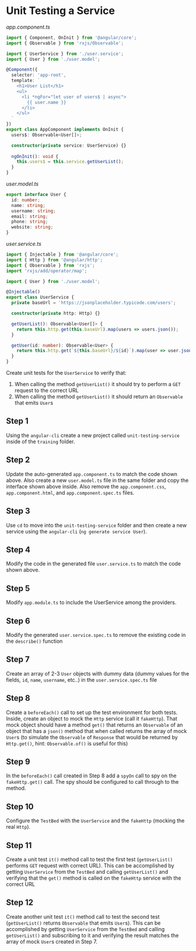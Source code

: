 # Unit Testing a Service

_app.component.ts_

```ts
import { Component, OnInit } from '@angular/core';
import { Observable } from 'rxjs/Observable';

import { UserService } from './user.service';
import { User } from './user.model';

@Component({
  selector: 'app-root',
  template: `
    <h1>User List</h1>
    <ul>
      <li *ngFor="let user of users$ | async">
        {{ user.name }}
      </li>
    </ul>
  `
})
export class AppComponent implements OnInit {
  users$: Observable<User[]>;

  constructor(private service: UserService) {}
  
  ngOnInit(): void {
    this.users$ = this.service.getUserList();
  }
}
```

_user.model.ts_

```ts
export interface User {
  id: number;
  name: string;
  username: string;
  email: string;
  phone: string;
  website: string;
}
```

_user.service.ts_

```ts
import { Injectable } from '@angular/core';
import { Http } from '@angular/http';
import { Observable } from 'rxjs';
import 'rxjs/add/operator/map';

import { User } from './user.model';

@Injectable()
export class UserService {
  private baseUrl = 'https://jsonplaceholder.typicode.com/users';

  constructor(private http: Http) {}

  getUserList(): Observable<User[]> {
    return this.http.get(this.baseUrl).map(users => users.json());
  }

  getUser(id: number): Observable<User> {
    return this.http.get(`${this.baseUrl}/${id}`).map(user => user.json());
  }
}
```

Create unit tests for the `UserService` to verify that:

1. When calling the method `getUserList()` it should try to perform a `GET` request to the correct URL
2. When calling the method `getUserList()` it should return an `Observable` that emits `User`s

## Step 1

Using the `angular-cli` create a new project called `unit-testing-service` inside of the `training` folder.

## Step 2

Update the auto-generated `app.component.ts` to match the code shown above.  Also create a new `user.model.ts` file in the same folder and copy the interface shown above inside.  Also remove the `app.component.css`, `app.component.html`, and `app.component.spec.ts` files.

## Step 3

Use `cd` to move into the `unit-testing-service` folder and then create a new service using the `angular-cli` (`ng generate service User`).

## Step 4

Modify the code in the generated file `user.service.ts` to match the code shown above.

## Step 5

Modify `app.module.ts` to include the UserService among the providers.

## Step 6

Modify the generated `user.service.spec.ts` to remove the existing code in the `describe()` function

## Step 7

Create an array of 2-3 `User` objects with dummy data (dummy values for the fields, `id`, `name`, `username`, etc..) in the `user.service.spec.ts` file

## Step 8

Create a `beforeEach()` call to set up the test environment for both tests.  Inside, create an object to mock the `Http` service (call it `fakeHttp`).  That mock object should have a method `get()` that returns an `Observable` of an object that has a `json()` method that when called returns the array of mock `User`s (to simulate the `Observable` of `Response` that would be returned by `Http.get()`, hint: `Observable.of()` is useful for this)

## Step 9

In the `beforeEach()` call created in Step 8 add a `spyOn` call to spy on the `fakeHttp.get()` call.  The spy should be configured to call through to the method.

## Step 10

Configure the `TestBed` with the `UserService` and the `fakeHttp` (mocking the real `Http`).

## Step 11

Create a unit test `it()` method call to test the first test (`getUserList()` performs `GET` request with correct URL).  This can be accomplished by getting `UserService` from the `TestBed` and calling `getUserList()` and verifying that the `get()` method is called on the `fakeHttp` service with the correct URL

## Step 12

Create another unit test `it()` method call to test the second test (`getUserList()` returns `Observable` that emits `User`s).  This can be accomplished by getting `UserService` from the `TestBed` and calling `getUserList()` and subscribing to it and verifying the result matches the array of mock `User`s created in Step 7.
